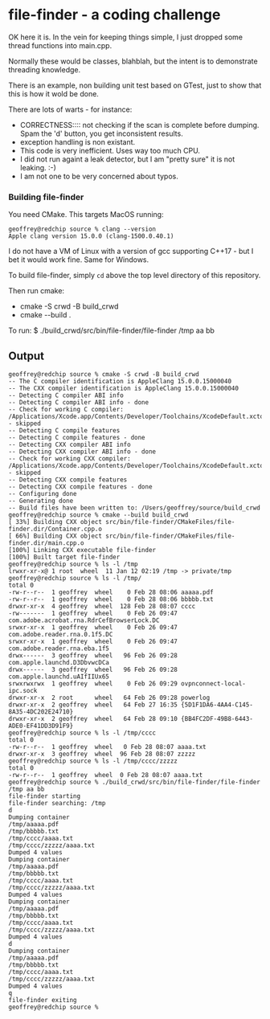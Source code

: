 # file-finder - a coding challenge

OK here it is.  In the vein for keeping things simple, I just dropped some thread functions into main.cpp.

Normally these would be classes, blahblah, but the intent is to demonstrate threading knowledge.

There is an example, non building unit test based on GTest, just to show that this is how it wold be done.

There are lots of warts - for instance:
* CORRECTNESS:::: not checking if the scan is complete before dumping.  Spam the 'd' button, you get inconsistent results.
* exception handling is non existant.
* This code is very inefficient.  Uses way too much CPU.
* I did not run againt a leak detector, but I am "pretty sure" it is not leaking.  :-)
* I am not one to be very concerned about typos.

### Building file-finder

You need CMake.  This targets MacOS running:
```
geoffrey@redchip source % clang --version
Apple clang version 15.0.0 (clang-1500.0.40.1)
```

I do not have a VM of Linux with a version of gcc supporting C++17 - but I bet it would work fine.  Same for Windows.

To build file-finder, simply `cd` above the top level directory of this repository.

Then run cmake:
 * cmake -S crwd -B build_crwd
 * cmake --build .

 To run:
    $ ./build_crwd/src/bin/file-finder/file-finder /tmp aa bb
    
## Output
```
geoffrey@redchip source % cmake -S crwd -B build_crwd                            
-- The C compiler identification is AppleClang 15.0.0.15000040
-- The CXX compiler identification is AppleClang 15.0.0.15000040
-- Detecting C compiler ABI info
-- Detecting C compiler ABI info - done
-- Check for working C compiler: /Applications/Xcode.app/Contents/Developer/Toolchains/XcodeDefault.xctoolchain/usr/bin/cc - skipped
-- Detecting C compile features
-- Detecting C compile features - done
-- Detecting CXX compiler ABI info
-- Detecting CXX compiler ABI info - done
-- Check for working CXX compiler: /Applications/Xcode.app/Contents/Developer/Toolchains/XcodeDefault.xctoolchain/usr/bin/c++ - skipped
-- Detecting CXX compile features
-- Detecting CXX compile features - done
-- Configuring done
-- Generating done
-- Build files have been written to: /Users/geoffrey/source/build_crwd
geoffrey@redchip source % cmake --build build_crwd                                                     
[ 33%] Building CXX object src/bin/file-finder/CMakeFiles/file-finder.dir/Container.cpp.o
[ 66%] Building CXX object src/bin/file-finder/CMakeFiles/file-finder.dir/main.cpp.o
[100%] Linking CXX executable file-finder
[100%] Built target file-finder
geoffrey@redchip source % ls -l /tmp                                                                   
lrwxr-xr-x@ 1 root  wheel  11 Jan 12 02:19 /tmp -> private/tmp
geoffrey@redchip source % ls -l /tmp/
total 0
-rw-r--r--  1 geoffrey  wheel    0 Feb 28 08:06 aaaaa.pdf
-rw-r--r--  1 geoffrey  wheel    0 Feb 28 08:06 bbbbb.txt
drwxr-xr-x  4 geoffrey  wheel  128 Feb 28 08:07 cccc
-rw-------  1 geoffrey  wheel    0 Feb 26 09:47 com.adobe.acrobat.rna.RdrCefBrowserLock.DC
srwxr-xr-x  1 geoffrey  wheel    0 Feb 26 09:47 com.adobe.reader.rna.0.1f5.DC
srwxr-xr-x  1 geoffrey  wheel    0 Feb 26 09:47 com.adobe.reader.rna.eba.1f5
drwx------  3 geoffrey  wheel   96 Feb 26 09:28 com.apple.launchd.D3DbvwcDCa
drwx------  3 geoffrey  wheel   96 Feb 26 09:28 com.apple.launchd.uAIfIIUx65
srwxrwxrwx  1 geoffrey  wheel    0 Feb 26 09:29 ovpnconnect-local-ipc.sock
drwxr-xr-x  2 root      wheel   64 Feb 26 09:28 powerlog
drwxr-xr-x  2 geoffrey  wheel   64 Feb 27 16:35 {5D1F1DA6-4AA4-C145-8A35-4DC202E24710}
drwxr-xr-x  2 geoffrey  wheel   64 Feb 28 09:10 {BB4FC2DF-49B8-6443-ADE0-EF41DD3D91F9}
geoffrey@redchip source % ls -l /tmp/cccc 
total 0
-rw-r--r--  1 geoffrey  wheel   0 Feb 28 08:07 aaaa.txt
drwxr-xr-x  3 geoffrey  wheel  96 Feb 28 08:07 zzzzz
geoffrey@redchip source % ls -l /tmp/cccc/zzzzz 
total 0
-rw-r--r--  1 geoffrey  wheel  0 Feb 28 08:07 aaaa.txt
geoffrey@redchip source % ./build_crwd/src/bin/file-finder/file-finder /tmp aa bb                      
file-finder starting
file-finder searching: /tmp
d
Dumping container
/tmp/aaaaa.pdf
/tmp/bbbbb.txt
/tmp/cccc/aaaa.txt
/tmp/cccc/zzzzz/aaaa.txt
Dumped 4 values
Dumping container
/tmp/aaaaa.pdf
/tmp/bbbbb.txt
/tmp/cccc/aaaa.txt
/tmp/cccc/zzzzz/aaaa.txt
Dumped 4 values
Dumping container
/tmp/aaaaa.pdf
/tmp/bbbbb.txt
/tmp/cccc/aaaa.txt
/tmp/cccc/zzzzz/aaaa.txt
Dumped 4 values
d
Dumping container
/tmp/aaaaa.pdf
/tmp/bbbbb.txt
/tmp/cccc/aaaa.txt
/tmp/cccc/zzzzz/aaaa.txt
Dumped 4 values
q
file-finder exiting
geoffrey@redchip source % 
```